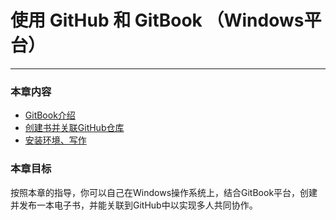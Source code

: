 使用 GitHub 和 GitBook （Windows平台）
===
---

### 本章内容

* [GitBook介绍](gitbook.md)
* [创建书并关联GitHub仓库](signup.md)
* [安装环境、写作](write.md)

### 本章目标
按照本章的指导，你可以自己在Windows操作系统上，结合GitBook平台，创建并发布一本电子书，并能关联到GitHub中以实现多人共同协作。